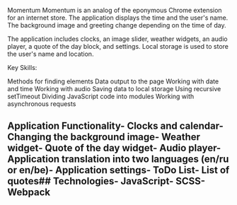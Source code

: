Momentum
Momentum is an analog of the eponymous Chrome extension for an internet store. The application displays the time and the user's name. The background image and greeting change depending on the time of day.

The application includes clocks, an image slider, weather widgets, an audio player, a quote of the day block, and settings. Local storage is used to store the user's name and location.

Key Skills:

Methods for finding elements
Data output to the page
Working with date and time
Working with audio
Saving data to local storage
Using recursive setTimeout
Dividing JavaScript code into modules
Working with asynchronous requests

## Application Functionality- Clocks and calendar- Changing the background image- Weather widget- Quote of the day widget- Audio player- Application translation into two languages (en/ru or en/be)- Application settings- ToDo List- List of quotes## Technologies- JavaScript- SCSS- Webpack

